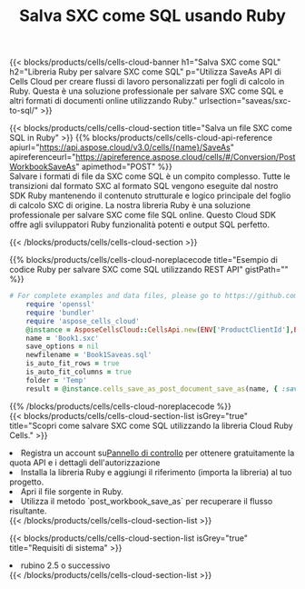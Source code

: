 ﻿---
title:  Salva SXC come SQL usando Ruby
description:  Utilizzando Aspose.Cells Cloud SDK per Ruby per salvare il file in formato SXC come file in formato SQL.
kwords: Excel, Save SXC as SQL, REST, Ruby
howto: How to save SXC as SQL using Aspose.Cells Cloud Ruby library.
---
{{< blocks/products/cells/cells-cloud-banner h1="Salva SXC come SQL" h2="Libreria Ruby per salvare SXC come SQL" p="Utilizza SaveAs API di Cells Cloud per creare flussi di lavoro personalizzati per fogli di calcolo in Ruby. Questa è una soluzione professionale per salvare SXC come SQL e altri formati di documenti online utilizzando Ruby." urlsection="saveas/sxc-to-sql/" >}}

{{< blocks/products/cells/cells-cloud-section title="Salva un file SXC come SQL in Ruby" >}}
{{% blocks/products/cells/cells-cloud-api-reference apiurl="https://api.aspose.cloud/v3.0/cells/{name}/SaveAs" apireferenceurl="https://apireference.aspose.cloud/cells/#/Conversion/PostWorkbookSaveAs" apimethod="POST" %}}
<br/>
Salvare i formati di file da SXC come SQL è un compito complesso. Tutte le transizioni dal formato SXC al formato SQL vengono eseguite dal nostro SDK Ruby mantenendo il contenuto strutturale e logico principale del foglio di calcolo SXC di origine. La nostra libreria Ruby è una soluzione professionale per salvare SXC come file SQL online. Questo Cloud SDK offre agli sviluppatori Ruby funzionalità potenti e output SQL perfetto.

{{< /blocks/products/cells/cells-cloud-section >}}

{{% blocks/products/cells/cells-cloud-noreplacecode title="Esempio di codice Ruby per salvare SXC come SQL utilizzando REST API" gistPath="" %}}
  
```ruby
# For complete examples and data files, please go to https://github.com/aspose-cells-cloud/aspose-cells-cloud-ruby/
    require 'openssl'
    require 'bundler'
    require 'aspose_cells_cloud'
    @instance = AsposeCellsCloud::CellsApi.new(ENV['ProductClientId'],ENV['ProductClientSecret'])
    name = 'Book1.sxc'
    save_options = nil
    newfilename = 'Book1Saveas.sql'
    is_auto_fit_rows = true
    is_auto_fit_columns = true
    folder = 'Temp'
    result = @instance.cells_save_as_post_document_save_as(name, { :save_options=>save_options, :newfilename=>(folder+"/"+newfilename), :is_auto_fit_rows=>is_auto_fit_rows, :is_auto_fit_columns=>is_auto_fit_columns, :folder=>folder})
```
  
{{% /blocks/products/cells/cells-cloud-noreplacecode %}}
<br/>
{{< blocks/products/cells/cells-cloud-section-list isGrey="true" title="Scopri come salvare SXC come SQL utilizzando la libreria Cloud Ruby Cells." >}}
<li> Registra un account su<a href="https://dashboard.aspose.cloud/">Pannello di controllo</a> per ottenere gratuitamente la quota API e i dettagli dell'autorizzazione</li>
<li>Installa la libreria Ruby e aggiungi il riferimento (importa la libreria) al tuo progetto.</li>
<li>Apri il file sorgente in Ruby.</li>
<li>Utilizza il metodo `post_workbook_save_as` per recuperare il flusso risultante.</li>
{{< /blocks/products/cells/cells-cloud-section-list >}}

{{< blocks/products/cells/cells-cloud-section-list isGrey="true" title="Requisiti di sistema" >}}
<li>rubino 2.5 o successivo</li>
{{< /blocks/products/cells/cells-cloud-section-list >}}
